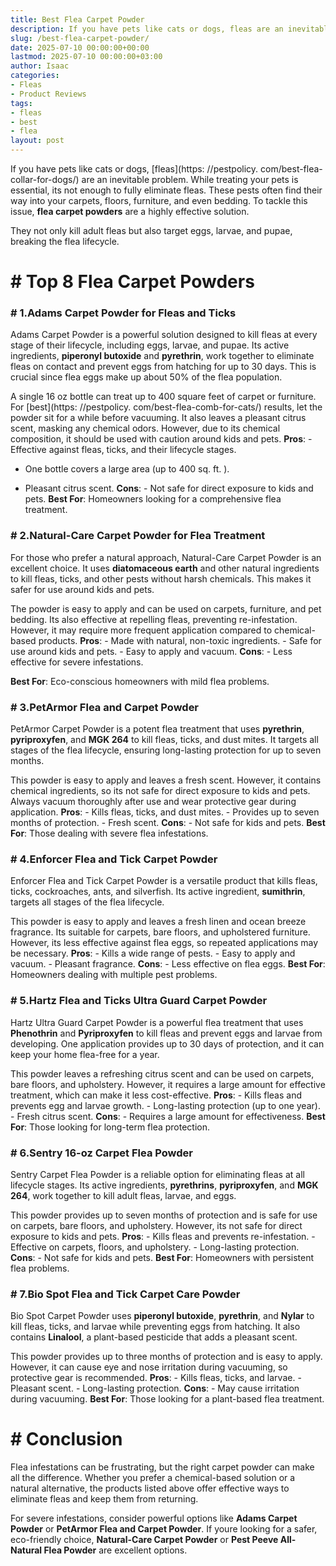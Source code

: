 ```yaml
---
title: Best Flea Carpet Powder
description: If you have pets like cats or dogs, fleas are an inevitable problem. While treating your pets is essential, its not enough to fully eliminate fleas.
slug: /best-flea-carpet-powder/
date: 2025-07-10 00:00:00+00:00
lastmod: 2025-07-10 00:00:00+03:00
author: Isaac
categories:
- Fleas
- Product Reviews
tags:
- fleas
- best
- flea
layout: post
---
```


If you have pets like cats or dogs, [fleas](https: //pestpolicy. com/best-flea-collar-for-dogs/) are an inevitable problem. While treating your pets is essential, its not enough to fully eliminate fleas. These pests often find their way into your carpets, floors, furniture, and even bedding. To tackle this issue, **flea carpet powders** are a highly effective solution.

They not only kill adult fleas but also target eggs, larvae, and pupae, breaking the flea lifecycle.

# # **Top 8 Flea Carpet Powders**

### # **1.Adams Carpet Powder for Fleas and Ticks**

Adams Carpet Powder is a powerful solution designed to kill fleas at every stage of their lifecycle, including eggs, larvae, and pupae. Its active ingredients, **piperonyl butoxide** and **pyrethrin**, work together to eliminate fleas on contact and prevent eggs from hatching for up to 30 days. This is crucial since flea eggs make up about 50% of the flea population.

A single 16 oz bottle can treat up to 400 square feet of carpet or furniture. For [best](https: //pestpolicy. com/best-flea-comb-for-cats/) results, let the powder sit for a while before vacuuming. It also leaves a pleasant citrus scent, masking any chemical odors. However, due to its chemical composition, it should be used with caution around kids and pets. **Pros**: - Effective against fleas, ticks, and their lifecycle stages.

- One bottle covers a large area (up to 400 sq. ft. ).

- Pleasant citrus scent. **Cons**: - Not safe for direct exposure to kids and pets. **Best For**: Homeowners looking for a comprehensive flea treatment.

### # **2.Natural-Care Carpet Powder for Flea Treatment**

For those who prefer a natural approach, Natural-Care Carpet Powder is an excellent choice. It uses **diatomaceous earth** and other natural ingredients to kill fleas, ticks, and other pests without harsh chemicals. This makes it safer for use around kids and pets.

The powder is easy to apply and can be used on carpets, furniture, and pet bedding. Its also effective at repelling fleas, preventing re-infestation. However, it may require more frequent application compared to chemical-based products. **Pros**: - Made with natural, non-toxic ingredients. - Safe for use around kids and pets. - Easy to apply and vacuum. **Cons**: - Less effective for severe infestations.

**Best For**: Eco-conscious homeowners with mild flea problems.

### # **3.PetArmor Flea and Carpet Powder**

PetArmor Carpet Powder is a potent flea treatment that uses **pyrethrin**, **pyriproxyfen**, and **MGK 264** to kill fleas, ticks, and dust mites. It targets all stages of the flea lifecycle, ensuring long-lasting protection for up to seven months.

This powder is easy to apply and leaves a fresh scent. However, it contains chemical ingredients, so its not safe for direct exposure to kids and pets. Always vacuum thoroughly after use and wear protective gear during application. **Pros**: - Kills fleas, ticks, and dust mites. - Provides up to seven months of protection. - Fresh scent. **Cons**: - Not safe for kids and pets. **Best For**: Those dealing with severe flea infestations.

### # **4.Enforcer Flea and Tick Carpet Powder**

Enforcer Flea and Tick Carpet Powder is a versatile product that kills fleas, ticks, cockroaches, ants, and silverfish. Its active ingredient, **sumithrin**, targets all stages of the flea lifecycle.

This powder is easy to apply and leaves a fresh linen and ocean breeze fragrance. Its suitable for carpets, bare floors, and upholstered furniture. However, its less effective against flea eggs, so repeated applications may be necessary. **Pros**: - Kills a wide range of pests. - Easy to apply and vacuum. - Pleasant fragrance. **Cons**: - Less effective on flea eggs. **Best For**: Homeowners dealing with multiple pest problems.

### # **5.Hartz Flea and Ticks Ultra Guard Carpet Powder**

Hartz Ultra Guard Carpet Powder is a powerful flea treatment that uses **Phenothrin** and **Pyriproxyfen** to kill fleas and prevent eggs and larvae from developing. One application provides up to 30 days of protection, and it can keep your home flea-free for a year.

This powder leaves a refreshing citrus scent and can be used on carpets, bare floors, and upholstery. However, it requires a large amount for effective treatment, which can make it less cost-effective. **Pros**: - Kills fleas and prevents egg and larvae growth. - Long-lasting protection (up to one year). - Fresh citrus scent. **Cons**: - Requires a large amount for effectiveness. **Best For**: Those looking for long-term flea protection.

### # **6.Sentry 16-oz Carpet Flea Powder**

Sentry Carpet Flea Powder is a reliable option for eliminating fleas at all lifecycle stages. Its active ingredients, **pyrethrins**, **pyriproxyfen**, and **MGK 264**, work together to kill adult fleas, larvae, and eggs.

This powder provides up to seven months of protection and is safe for use on carpets, bare floors, and upholstery. However, its not safe for direct exposure to kids and pets. **Pros**: - Kills fleas and prevents re-infestation. - Effective on carpets, floors, and upholstery. - Long-lasting protection. **Cons**: - Not safe for kids and pets. **Best For**: Homeowners with persistent flea problems.

### # **7.Bio Spot Flea and Tick Carpet Care Powder**

Bio Spot Carpet Powder uses **piperonyl butoxide**, **pyrethrin**, and **Nylar** to kill fleas, ticks, and larvae while preventing eggs from hatching. It also contains **Linalool**, a plant-based pesticide that adds a pleasant scent.

This powder provides up to three months of protection and is easy to apply. However, it can cause eye and nose irritation during vacuuming, so protective gear is recommended. **Pros**: - Kills fleas, ticks, and larvae. - Pleasant scent. - Long-lasting protection. **Cons**: - May cause irritation during vacuuming. **Best For**: Those looking for a plant-based flea treatment.

# # **Conclusion**

Flea infestations can be frustrating, but the right carpet powder can make all the difference. Whether you prefer a chemical-based solution or a natural alternative, the products listed above offer effective ways to eliminate fleas and keep them from returning.

For severe infestations, consider powerful options like **Adams Carpet Powder** or **PetArmor Flea and Carpet Powder**. If youre looking for a safer, eco-friendly choice, **Natural-Care Carpet Powder** or **Pest Peeve All-Natural Flea Powder** are excellent options.
